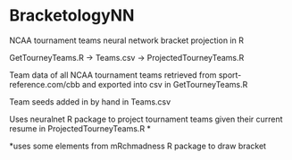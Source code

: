 # BracketologyNN
NCAA tournament teams neural network bracket projection in R

GetTourneyTeams.R -> Teams.csv -> ProjectedTourneyTeams.R

Team data of all NCAA tournament teams retrieved from sport-reference.com/cbb and exported into csv in GetTourneyTeams.R

Team seeds added in by hand in Teams.csv

Uses neuralnet R package to project tournament teams given their current resume in ProjectedTourneyTeams.R *

*uses some elements from mRchmadness R package to draw bracket
